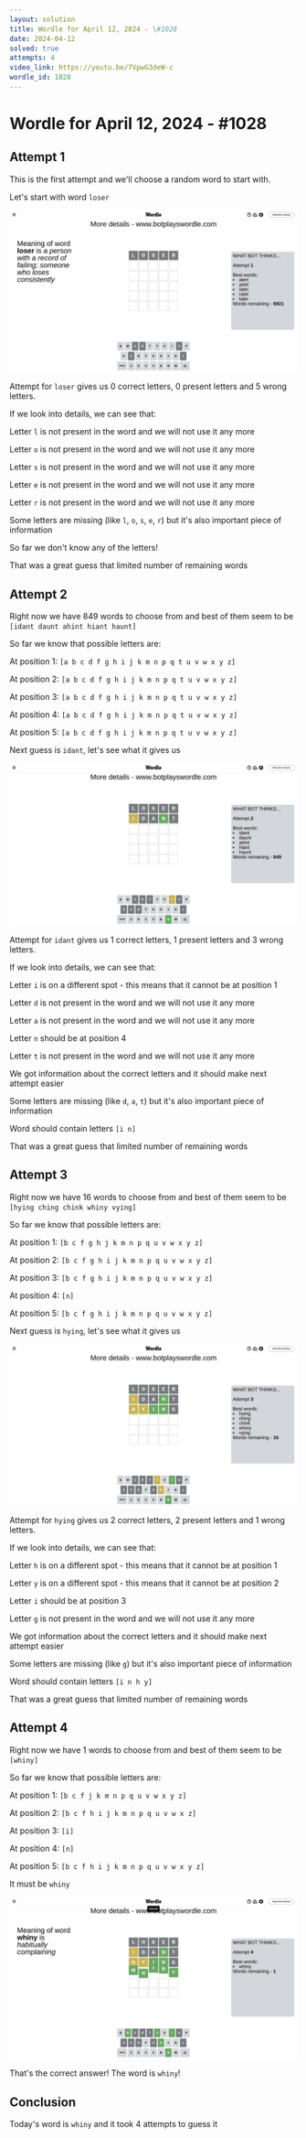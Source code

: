 ```yaml
---
layout: solution
title: Wordle for April 12, 2024 - \#1028
date: 2024-04-12
solved: true
attempts: 4
video_link: https://youtu.be/7VpwG3deW-c
wordle_id: 1028
---
```


# Wordle for April 12, 2024 - \#1028

## Attempt 1

This is the first attempt and we'll choose a random word to start with.

Let's start with word `loser`

![Attempt 1](2024-04-12/attempt-1.png)

Attempt for `loser` gives us 0 correct letters, 0 present letters and 5 wrong letters.

If we look into details, we can see that:

Letter `l` is not present in the word and we will not use it any more

Letter `o` is not present in the word and we will not use it any more

Letter `s` is not present in the word and we will not use it any more

Letter `e` is not present in the word and we will not use it any more

Letter `r` is not present in the word and we will not use it any more

Some letters are missing (like `l`, `o`, `s`, `e`, `r`) but it's also important piece of information

So far we don't know any of the letters!

That was a great guess that limited number of remaining words



## Attempt 2

Right now we have 849 words to choose from and best of them seem to be `[idant daunt ahint hiant haunt]`

So far we know that possible letters are:

At position 1: `[a b c d f g h i j k m n p q t u v w x y z]`

At position 2: `[a b c d f g h i j k m n p q t u v w x y z]`

At position 3: `[a b c d f g h i j k m n p q t u v w x y z]`

At position 4: `[a b c d f g h i j k m n p q t u v w x y z]`

At position 5: `[a b c d f g h i j k m n p q t u v w x y z]`

Next guess is `idant`, let's see what it gives us

![Attempt 2](2024-04-12/attempt-2.png)

Attempt for `idant` gives us 1 correct letters, 1 present letters and 3 wrong letters.

If we look into details, we can see that:

Letter `i` is on a different spot - this means that it cannot be at position 1

Letter `d` is not present in the word and we will not use it any more

Letter `a` is not present in the word and we will not use it any more

Letter `n` should be at position 4

Letter `t` is not present in the word and we will not use it any more

We got information about the correct letters and it should make next attempt easier

Some letters are missing (like `d`, `a`, `t`) but it's also important piece of information

Word should contain letters `[i n]`

That was a great guess that limited number of remaining words



## Attempt 3

Right now we have 16 words to choose from and best of them seem to be `[hying ching chink whiny vying]`

So far we know that possible letters are:

At position 1: `[b c f g h j k m n p q u v w x y z]`

At position 2: `[b c f g h i j k m n p q u v w x y z]`

At position 3: `[b c f g h i j k m n p q u v w x y z]`

At position 4: `[n]`

At position 5: `[b c f g h i j k m n p q u v w x y z]`

Next guess is `hying`, let's see what it gives us

![Attempt 3](2024-04-12/attempt-3.png)

Attempt for `hying` gives us 2 correct letters, 2 present letters and 1 wrong letters.

If we look into details, we can see that:

Letter `h` is on a different spot - this means that it cannot be at position 1

Letter `y` is on a different spot - this means that it cannot be at position 2

Letter `i` should be at position 3

Letter `g` is not present in the word and we will not use it any more

We got information about the correct letters and it should make next attempt easier

Some letters are missing (like `g`) but it's also important piece of information

Word should contain letters `[i n h y]`

That was a great guess that limited number of remaining words



## Attempt 4

Right now we have 1 words to choose from and best of them seem to be `[whiny]`

So far we know that possible letters are:

At position 1: `[b c f j k m n p q u v w x y z]`

At position 2: `[b c f h i j k m n p q u v w x z]`

At position 3: `[i]`

At position 4: `[n]`

At position 5: `[b c f h i j k m n p q u v w x y z]`

It must be `whiny`

![Attempt 4](2024-04-12/attempt-4.png)

That's the correct answer! The word is `whiny`!

## Conclusion

Today's word is `whiny` and it took 4 attempts to guess it

